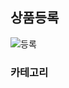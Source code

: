 ## 상품등록

![등록](https://user-images.githubusercontent.com/44168355/94224889-8b5e1a00-ff2e-11ea-8fbd-713e4fce936f.png)

### 카테고리

